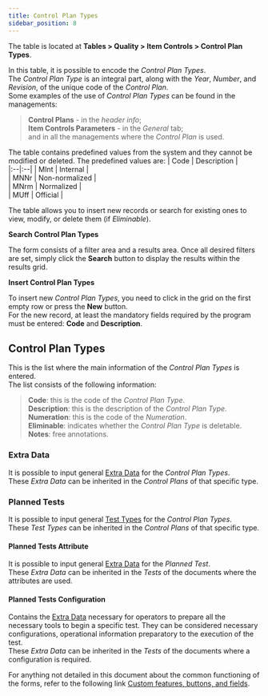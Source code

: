 ```yaml
---
title: Control Plan Types
sidebar_position: 8
---
```


The table is located at **Tables > Quality > Item Controls > Control Plan Types**.

In this table, it is possible to encode the *Control Plan Types*.   
The *Control Plan Type* is an integral part, along with the *Year*, *Number*, and *Revision*, of the unique code of the *Control Plan*.   
Some examples of the use of *Control Plan Types* can be found in the managements:
> **Control Plans** - in the *header info*;   
> **Item Controls Parameters** - in the *General* tab;   
and in all the managements where the *Control Plan* is used.

The table contains predefined values from the system and they cannot be modified or deleted. The predefined values are:
| Code | Description |   
|:--|:--|
| MInt | Internal |   
| MNNr | Non-normalized |   
| MNrm | Normalized |   
| MUff | Official |   

The table allows you to insert new records or search for existing ones to view, modify, or delete them (if *Eliminable*).

**Search Control Plan Types**

The form consists of a filter area and a results area. Once all desired filters are set, simply click the **Search** button to display the results within the results grid.

**Insert Control Plan Types**

To insert new *Control Plan Types*, you need to click in the grid on the first empty row or press the **New** button.   
For the new record, at least the mandatory fields required by the program must be entered: **Code** and **Description**.

## Control Plan Types 

This is the list where the main information of the *Control Plan Types* is entered.   
The list consists of the following information:   
> **Code**: this is the code of the *Control Plan Type*.   
> **Description**: this is the description of the *Control Plan Type*.   
> **Numeration**: this is the code of the *Numeration*.   
> **Eliminable**: indicates whether the *Control Plan Type* is deletable.   
> **Notes**: free annotations.

### Extra Data 

It is possible to input general [Extra Data](/docs/configurations/utility/extra-data/extradata/search-extradata) for the *Control Plan Types*.   
These *Extra Data* can be inherited in the *Control Plans* of that specific type.   

### Planned Tests

It is possible to input general [Test Types](/docs/configurations/tables/quality/item-control/test-type) for the *Control Plan Types*.   
These *Test Types* can be inherited in the *Control Plans* of that specific type.   

#### Planned Tests Attribute

It is possible to input general [Extra Data](/docs/configurations/utility/extra-data/extradata/search-extradata) for the *Planned Test*.   
These *Extra Data* can be inherited in the *Tests* of the documents where the attributes are used.   

#### Planned Tests Configuration

Contains the [Extra Data](/docs/configurations/utility/extra-data/extradata/search-extradata) necessary for operators to prepare all the necessary tools to begin a specific test. They can be considered necessary configurations, operational information preparatory to the execution of the test.   
These *Extra Data* can be inherited in the *Tests* of the documents where a configuration is required.   

For anything not detailed in this document about the common functioning of the forms, refer to the following link [Custom features, buttons, and fields](/docs/guide/common).